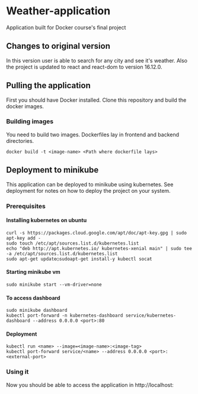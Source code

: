 # Weather-application

Application built for Docker course's final project

## Changes to original version

In this version user is able to search for any city and see it's weather. Also the project is updated to react and react-dom to version 16.12.0.

## Pulling the application

First you should have Docker installed. Clone this repository and build the docker images.

### Building images

You need to build two images. Dockerfiles lay in frontend and backend directories.
```
docker build -t <image-name> <Path where dockerfile lays>  
```

## Deployment to minikube

This application can be deployed to minikube using kubernetes. See deployment for notes on how to deploy the project on your system.

### Prerequisites

#### Installing kubernetes on ubuntu
```
curl -s https://packages.cloud.google.com/apt/doc/apt-key.gpg | sudo apt-key add -
sudo touch /etc/apt/sources.list.d/kubernetes.list
echo "deb http://apt.kubernetes.io/ kubernetes-xenial main" | sudo tee -a /etc/apt/sources.list.d/kubernetes.list
sudo apt-get update○sudoapt-get install-y kubectl socat
```

#### Starting minikube vm
```
sudo minikube start --vm-driver=none
```

#### To access dashboard
```
sudo minikube dashboard
kubectl port-forward -n kubernetes-dashboard service/kubernetes-dashboard --address 0.0.0.0 <port>:80
```

#### Deployment
```
kubectl run <name> --image=<image-name>:<image-tag>
kubectl port-forward service/<name> --address 0.0.0.0 <port>:<external-port>
```

### Using it

Now you should be able to access the application in http://localhost: <port>
